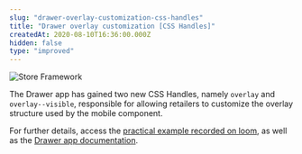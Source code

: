 ```yaml
---
slug: "drawer-overlay-customization-css-handles"
title: "Drawer overlay customization [CSS Handles]"
createdAt: 2020-08-10T16:36:00.000Z
hidden: false
type: "improved"
---
```


![Store Framework](https://cdn.jsdelivr.net/gh/vtexdocs/dev-portal-content@main/images/drawer-overlay-customization-css-handles-0.png)

The Drawer app has gained two new CSS Handles, namely `overlay` and `overlay--visible`, responsible for allowing retailers to customize the overlay structure used by the mobile component.

For further details, access the [practical example recorded on loom](https://www.loom.com/share/d4da3624507e464281caae057496a426), as well as the [Drawer app documentation](https://developers.vtex.com/docs/apps/vtex.store-drawer/).
